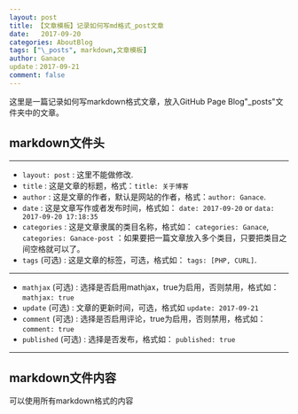 ```yaml
---
layout: post
title: 【文章模板】记录如何写md格式_post文章
date:   2017-09-20
categories: AboutBlog
tags: ["\_posts", markdown,文章模板]
author: Ganace
update：2017-09-21
comment: false
---
```


这里是一篇记录如何写markdown格式文章，放入GitHub Page Blog"\_posts"文件夹中的文章。


## markdown文件头

---

- `layout: post`
    : 这里不能做修改.
- `title`
    : 这是文章的标题，格式：`title: 关于博客`
- `author`
    : 这是文章的作者，默认是网站的作者，格式：`author: Ganace`.
- `date`
    : 这是文章写作或者发布时间，格式如： `date: 2017-09-20` or `data: 2017-09-20 17:18:35`
- `categories`
    : 这是文章隶属的类目名称，格式如： `categories: Ganace`, `categories: Ganace-post`
    ：如果要把一篇文章放入多个类目，只要把类目之间空格就可以了。
- `tags` (可选)
    : 这是文章的标签，可选，格式如： `tags: [PHP, CURL]`.

---
- `mathjax` (可选)
    : 选择是否启用mathjax，true为启用，否则禁用，格式如： `mathjax: true`
- `update` (可选)
    : 文章的更新时间，可选，格式如 `update: 2017-09-21`
- `comment` (可选)
    : 选择是否启用评论，true为启用，否则禁用，格式如： `comment: true`
- `published` (可选)
    : 选择是否发布，格式如： `published: true`

---


## markdown文件内容

可以使用所有markdown格式的内容

